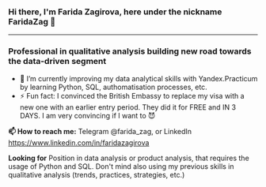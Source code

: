 ### Hi there, I'm Farida Zagirova, here under the nickname FaridaZag 👋
---

### Professional in qualitative analysis building new road towards the data-driven segment
- 🌱 I’m currently improving my data analytical skills with Yandex.Practicum by learning Python, SQL, authomatisation processes, etc. 
- ⚡ Fun fact: I convinced the British Embassy to replace my visa with a new one with an earlier entry period. They did it for FREE and IN 3 DAYS. I am very convincing if I want to :smiling_imp:

**📫 How to reach me:** 
Telegram @farida_zag, or LinkedIn https://www.linkedin.com/in/faridazagirova

**Looking for**
Position in data analysis or product analysis, that requires the usage of Python and SQL. Don't mind also using my previous skills in qualitative analysis (trends, practices, strategies, etc.)

